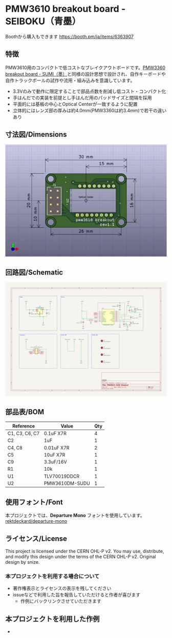 # PMW3610 breakout board - SEIBOKU（青墨）

Boothから購入もできます https://booth.pm/ja/items/6363907

## 特徴

PMW3610用のコンパクトで低コストなブレイクアウトボードです。[PMW3360 breakout board \- SUMI（墨）](https://github.com/snize/BOB-PMW3360-SUMI)と同様の設計思想で設計され、自作キーボードや自作トラックボールの試作や流用・組み込みを意識しています。

- 3.3Vのみで動作に限定することで部品点数を削減し低コスト・コンパクト化
- 手はんだでの実装を前提とし手はんだ用のパッドサイズと間隔を採用
- 平面的には基板の中心とOptical Centerが一致するように配置
- 立体的にはレンズ部の厚みは約4.0mm(PMW3360は約3.4mm)で若干の違いあり

## 寸法図/Dimensions

![寸法図](img/BOB-PMW3610-SEIBOKU.png)

## 回路図/Schematic

![回路図](img/BOB-PMW3610-SEIBOKU.svg)

## 部品表/BOM

| Reference      | Value               | Qty |
| -------------- | ------------------- | --- |
| C1, C3, C6, C7 | 0.1uF X7R           | 4   |
| C2             | 1uF                 | 1   |
| C4, C8         | 0.01uF X7R          | 2   |
| C5             | 10uF X7R            | 1   |
| C9             | 3.3uF/16V           | 1   |
| R1             | 10k                 | 1   |
| U1             | TLV70019DDCR        | 1   |
| U2             | PMW3610DM-SUDU      | 1   |

## 使用フォント/Font

本プロジェクトでは、**Departure Mono** フォントを使用しています。[rektdeckard/departure-mono](https://github.com/rektdeckard/departure-mono)

## ライセンス/License

This project is licensed under the CERN OHL-P v2.
You may use, distribute, and modify this design under the terms of the CERN OHL-P v2.
Original design by snize.

### 本プロジェクトを利用する場合について

- 著作権表示とライセンスの表示を残してください
- issueなどで利用した旨を報告していただけると作者が喜びます
  - 作例にバックリンクさせていただきます

## 本プロジェクトを利用した作例

- 
